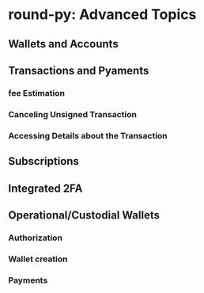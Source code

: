 # round-py: Advanced Topics
## Wallets and Accounts
## Transactions and Pyaments
### fee Estimation
### Canceling Unsigned Transaction
### Accessing Details about the Transaction
## Subscriptions
##  Integrated 2FA
## Operational/Custodial Wallets
### Authorization
### Wallet creation
### Payments
